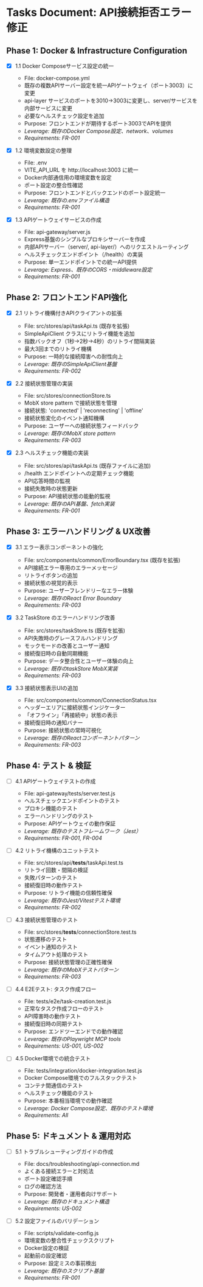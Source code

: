 # Tasks Document: API接続拒否エラー修正

## Phase 1: Docker & Infrastructure Configuration

- [x] 1.1 Docker Composeサービス設定の統一
  - File: docker-compose.yml
  - 既存の複数APIサーバー設定を統一APIゲートウェイ（ポート3003）に変更
  - api-layer サービスのポートを3010→3003に変更し、server/サービスを内部サービスに変更
  - 必要なヘルスチェック設定を追加
  - Purpose: フロントエンドが期待するポート3003でAPIを提供
  - _Leverage: 既存のDocker Compose設定、network、volumes_
  - _Requirements: FR-001_

- [x] 1.2 環境変数設定の整理
  - File: .env
  - VITE_API_URL を http://localhost:3003 に統一
  - Docker内部通信用の環境変数を設定
  - ポート設定の整合性確認
  - Purpose: フロントエンドとバックエンドのポート設定統一
  - _Leverage: 既存の.envファイル構造_
  - _Requirements: FR-001_

- [x] 1.3 APIゲートウェイサービスの作成
  - File: api-gateway/server.js
  - Express基盤のシンプルなプロキシサーバーを作成
  - 内部APIサーバー（server/, api-layer/）へのリクエストルーティング
  - ヘルスチェックエンドポイント（/health）の実装
  - Purpose: 単一エンドポイントでの統一API提供
  - _Leverage: Express、既存のCORS・middleware設定_
  - _Requirements: FR-001_

## Phase 2: フロントエンドAPI強化

- [x] 2.1 リトライ機構付きAPIクライアントの拡張
  - File: src/stores/api/taskApi.ts (既存を拡張)
  - SimpleApiClient クラスにリトライ機能を追加
  - 指数バックオフ（1秒→2秒→4秒）のリトライ間隔実装
  - 最大3回までのリトライ機構
  - Purpose: 一時的な接続障害への耐性向上
  - _Leverage: 既存のSimpleApiClient基盤_
  - _Requirements: FR-002_

- [x] 2.2 接続状態管理の実装
  - File: src/stores/connectionStore.ts
  - MobX store pattern で接続状態を管理
  - 接続状態: 'connected' | 'reconnecting' | 'offline' 
  - 接続状態変化のイベント通知機構
  - Purpose: ユーザーへの接続状態フィードバック
  - _Leverage: 既存のMobX store pattern_
  - _Requirements: FR-003_

- [x] 2.3 ヘルスチェック機能の実装
  - File: src/stores/api/taskApi.ts (既存ファイルに追加)
  - /health エンドポイントへの定期チェック機能
  - API応答時間の監視
  - 接続失敗時の状態更新
  - Purpose: API接続状態の能動的監視
  - _Leverage: 既存のAPI基盤、fetch実装_
  - _Requirements: FR-001_

## Phase 3: エラーハンドリング & UX改善

- [x] 3.1 エラー表示コンポーネントの強化
  - File: src/components/common/ErrorBoundary.tsx (既存を拡張)
  - API接続エラー専用のエラーメッセージ
  - リトライボタンの追加
  - 接続状態の視覚的表示
  - Purpose: ユーザーフレンドリーなエラー体験
  - _Leverage: 既存のReact Error Boundary_
  - _Requirements: FR-003_

- [x] 3.2 TaskStore のエラーハンドリング改善
  - File: src/stores/taskStore.ts (既存を拡張)
  - API失敗時のグレースフルハンドリング
  - モックモードの改善とユーザー通知
  - 接続復旧時の自動同期機能
  - Purpose: データ整合性とユーザー体験の向上
  - _Leverage: 既存のtaskStore MobX実装_
  - _Requirements: FR-003_

- [x] 3.3 接続状態表示UIの追加
  - File: src/components/common/ConnectionStatus.tsx
  - ヘッダーエリアに接続状態インジケーター
  - 「オフライン」「再接続中」状態の表示
  - 接続復旧時の通知バナー
  - Purpose: 接続状態の常時可視化
  - _Leverage: 既存のReactコンポーネントパターン_
  - _Requirements: FR-003_

## Phase 4: テスト & 検証

- [ ] 4.1 APIゲートウェイテストの作成
  - File: api-gateway/tests/server.test.js
  - ヘルスチェックエンドポイントのテスト
  - プロキシ機能のテスト
  - エラーハンドリングのテスト
  - Purpose: APIゲートウェイの動作保証
  - _Leverage: 既存のテストフレームワーク（Jest）_
  - _Requirements: FR-001, FR-004_

- [ ] 4.2 リトライ機構のユニットテスト
  - File: src/stores/api/__tests__/taskApi.test.ts
  - リトライ回数・間隔の検証
  - 失敗パターンのテスト
  - 接続復旧時の動作テスト
  - Purpose: リトライ機能の信頼性確保
  - _Leverage: 既存のJest/Vitestテスト環境_
  - _Requirements: FR-002_

- [ ] 4.3 接続状態管理のテスト
  - File: src/stores/__tests__/connectionStore.test.ts
  - 状態遷移のテスト
  - イベント通知のテスト
  - タイムアウト処理のテスト
  - Purpose: 接続状態管理の正確性確保
  - _Leverage: 既存のMobXテストパターン_
  - _Requirements: FR-003_

- [ ] 4.4 E2Eテスト: タスク作成フロー
  - File: tests/e2e/task-creation.test.js
  - 正常なタスク作成フローのテスト
  - API障害時の動作テスト
  - 接続復旧時の同期テスト
  - Purpose: エンドツーエンドでの動作確認
  - _Leverage: 既存のPlaywright MCP tools_
  - _Requirements: US-001, US-002_

- [ ] 4.5 Docker環境での統合テスト
  - File: tests/integration/docker-integration.test.js
  - Docker Compose環境でのフルスタックテスト
  - コンテナ間通信のテスト
  - ヘルスチェック機能のテスト
  - Purpose: 本番相当環境での動作確認
  - _Leverage: Docker Compose設定、既存のテスト環境_
  - _Requirements: All_

## Phase 5: ドキュメント & 運用対応

- [ ] 5.1 トラブルシューティングガイドの作成
  - File: docs/troubleshooting/api-connection.md
  - よくある接続エラーと対処法
  - ポート設定確認手順
  - ログの確認方法
  - Purpose: 開発者・運用者向けサポート
  - _Leverage: 既存のドキュメント構造_
  - _Requirements: US-002_

- [ ] 5.2 設定ファイルのバリデーション
  - File: scripts/validate-config.js
  - 環境変数の整合性チェックスクリプト
  - Docker設定の検証
  - 起動前の設定確認
  - Purpose: 設定ミスの事前検出
  - _Leverage: 既存のスクリプト基盤_
  - _Requirements: FR-001_